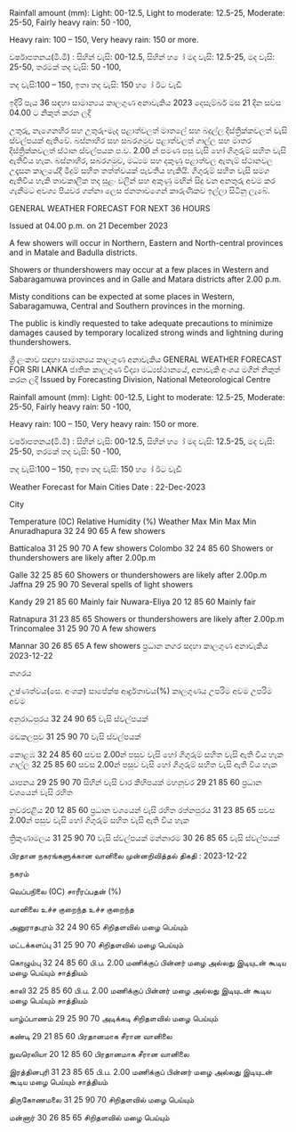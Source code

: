 Rainfall amount (mm): Light: 00-12.5, Light to moderate: 12.5-25, Moderate: 25-50, Fairly heavy rain: 50 -100,

Heavy rain: 100 – 150, Very heavy rain: 150 or more.

වර්ෂාපතනය(මි.මී) : සිහින් වැසි: 00-12.5, සිහින් හ ෝ මද වැසි: 12.5-25, මද වැසි: 25-50, තරමක් තද වැසි: 50 -100,

තද වැසි:100 – 150, ඉතා තද වැසි: 150 හ ෝ ඊට වැඩි

ඉදිරි පැය 36 සඳහා සාමාන්‍යය කාලගුණ අනාවැකිය 2023 දෙසැම්බර් මස 21 දින සවස 04.00 ට නිකුත් කරන ලදි

උතුරු, නැගෙනහිර සහ උතුරු-මැද පළාත්වලත් මාතලේ සහ බදුල්ල දිස්ත්‍රික්කවලත් වැසි ස්වල්පයක් ඇතිවේ. බස්නාහිර සහ සබරගමුව පළාත්වලත් ගාල්ල සහ මාතර දිස්ත්‍රික්කවලත් ස්ථාන ස්වල්පයක ප.ව. 2.00 න් පමණ පසු වැසි හෝ ගිගුරුම් සහිත වැසි ඇතිවිය හැක. බස්නාහිර, සබරගමුව, මධ්‍යම සහ දකුණු පළාත්වල ඇතැම් ස්ථානවල උදෑසන කාලයේදී මීදුම් සහිත තත්ත්වයක් පැවතිය හැකියි. ගිගුරුම් සහිත වැසි සමග ඇතිවිය හැකි තාවකාලික තද සුළං වලින් සහ අකුණු මඟින් සිදු වන අනතුරු අවම කර ගැනීමට අවශ්‍ය පියවර ගන්නා ලෙස ජනතාවගෙන් කාරුණිකව ඉල්ලා සිටිනු ලැබේ.

GENERAL WEATHER FORECAST FOR NEXT 36 HOURS

Issued at 04.00 p.m. on 21 December 2023

A few showers will occur in Northern, Eastern and North-central provinces and in Matale and Badulla districts.

Showers or thundershowers may occur at a few places in Western and Sabaragamuwa provinces and in Galle and Matara districts after 2.00 p.m.

Misty conditions can be expected at some places in Western, Sabaragamuwa, Central and Southern provinces in the morning.

The public is kindly requested to take adequate precautions to minimize damages caused by temporary localized strong winds and lightning during thundershowers.

ශ්‍රී ලංකාව සඳහා සාමාන්‍යය කාලගුණ අනාවැකිය GENERAL WEATHER FORECAST FOR SRI LANKA ජාතික කාලගුණ විද්‍යා මධ්‍යස්ථානයේ, අනාවැකි අංශය මගින් නිකුත් කරන ලදි Issued by Forecasting Division, National Meteorological Centre

Rainfall amount (mm): Light: 00-12.5, Light to moderate: 12.5-25, Moderate: 25-50, Fairly heavy rain: 50 -100,

Heavy rain: 100 – 150, Very heavy rain: 150 or more.

වර්ෂාපතනය(මි.මී) : සිහින් වැසි: 00-12.5, සිහින් හ ෝ මද වැසි: 12.5-25, මද වැසි: 25-50, තරමක් තද වැසි: 50 -100,

තද වැසි:100 – 150, ඉතා තද වැසි: 150 හ ෝ ඊට වැඩි

Weather Forecast for Main Cities Date : 22-Dec-2023

City

Temperature (0C) Relative Humidity (%) Weather Max Min Max Min Anuradhapura 32 24 90 65 A few showers

Batticaloa 31 25 90 70 A few showers Colombo 32 24 85 60 Showers or thundershowers are likely after 2.00p.m

Galle 32 25 85 60 Showers or thundershowers are likely after 2.00p.m Jaffna 29 25 90 70 Several spells of light showers

Kandy 29 21 85 60 Mainly fair Nuwara-Eliya 20 12 85 60 Mainly fair

Ratnapura 31 23 85 65 Showers or thundershowers are likely after 2.00p.m Trincomalee 31 25 90 70 A few showers

Mannar 30 26 85 65 A few showers ප්‍රධාන නගර සදහා කාලගුණ අනාවැකිය 2023-12-22

නගරය

උෂ්ණත්වය(සෙ. අංශක) සාපේක්ෂ ආර්ද්‍රතාවය(%) කාලගුණය උපරිම අවම උපරිම අවම

අනුරාධපුරය 32 24 90 65 වැසි ස්වල්පයක්

මඩකලපුව 31 25 90 70 වැසි ස්වල්පයක්

කොළඹ 32 24 85 60 සවස 2.00න් පසුව වැසි හෝ ගිගුරුම් සහිත වැසි ඇති විය හැක ගාල්ල 32 25 85 60 සවස 2.00න් පසුව වැසි හෝ ගිගුරුම් සහිත වැසි ඇති විය හැක

යාපනය 29 25 90 70 සිහින් වැසි වාර කිහිපයක් මහනුවර 29 21 85 60 ප්‍රධාන වශයෙන් වැසි රහිත

නුවරඑළිය 20 12 85 60 ප්‍රධාන වශයෙන් වැසි රහිත රත්නපුරය 31 23 85 65 සවස 2.00න් පසුව වැසි හෝ ගිගුරුම් සහිත වැසි ඇති විය හැක

ත්‍රිකුණාමලය 31 25 90 70 වැසි ස්වල්පයක් මන්නාරම 30 26 85 65 වැසි ස්වල්පයක්

பிரதான நகரங்களுக்கான வானிலை முன்னறிவித்தல் திகதி : 2023-12-22

நகரம்

வெப்பநிலை (0C) சாரீரப்பதன் (%)

வானிலை உச்ச குறைந்த உச்ச குறைந்த

அனுராதபுரம் 32 24 90 65 சிறிதளவில் மழை பெய்யும்

மட்டக்களப்பு 31 25 90 70 சிறிதளவில் மழை பெய்யும்

கொழும்பு 32 24 85 60 பி.ப. 2.00 மணிக்குப் பின்னர் மழை அல்லது இடியுடன் கூடிய மழை பெய்யும் சாத்தியம்

காலி 32 25 85 60 பி.ப. 2.00 மணிக்குப் பின்னர் மழை அல்லது இடியுடன் கூடிய மழை பெய்யும் சாத்தியம்

யாழ்ப்பாணம் 29 25 90 70 அடிக்கடி சிறிதளவில் மழை பெய்யும்

கண்டி 29 21 85 60 பிரதானமாக சீரான வானிலை

நுவரெலியா 20 12 85 60 பிரதானமாக சீரான வானிலை

இரத்தினபுரி 31 23 85 65 பி.ப. 2.00 மணிக்குப் பின்னர் மழை அல்லது இடியுடன் கூடிய மழை பெய்யும் சாத்தியம்

திருகோணமலை 31 25 90 70 சிறிதளவில் மழை பெய்யும்

மன்னார் 30 26 85 65 சிறிதளவில் மழை பெய்யும்